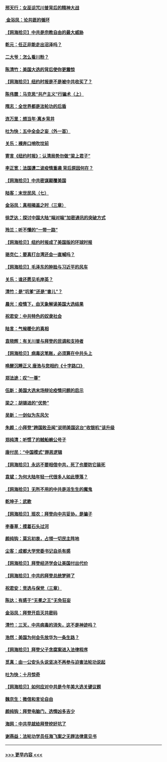 #### [邢天行：女巫诅咒川普背后的精神大战](../pages/nsc993/n12517257.md?t=11020251) 
#### [ 金浴凤：论共匪的循环](../pages/nsc993/n12517133.md?t=11020251) 
#### [【网海拾贝】中共是宗教自由的最大威胁](../pages/nsc993/n12516879.md?t=11020251) 
#### [乾元：任正非能走出沼泽吗？](../pages/nsc993/n12515831.md?t=11020251) 
#### [二大爷：怎么看川粉？](../pages/nsc993/n12515820.md?t=11020251) 
#### [陈清竹：美国大选的背后使你更震惊](../pages/nsc993/n12515589.md?t=11020251) 
#### [【网海拾贝】纽约时报是不是被中共收买了？](../pages/nsc993/n12515122.md?t=11020251) 
#### [陈伟霆：马克思“共产主义”行骗术（上）](../pages/nsc993/n12510217.md?t=11020251) 
#### [隋志：全世界都是法轮功的后盾](../pages/nsc993/n12510636.md?t=11020251) 
#### [连万里：想当年‧离乡背井](../pages/nsc993/n12510623.md?t=11020251) 
#### [吐为快：五中全会之妄（外一首）](../pages/nsc993/n12510470.md?t=11020251) 
#### [关乐：裸奔口哨吹坟前](../pages/nsc993/n12510403.md?t=11020251) 
#### [寄言《纽约时报》：认清局势勿做“梁上君子”](../pages/nsc993/n12510042.md?t=11020251) 
#### [李正宽：法国遭二波疫情重袭 背后原因何在？](../pages/nsc993/n12509971.md?t=11020251) 
#### [【网海拾贝】中共密谋颠覆美国](../pages/nsc993/n12509816.md?t=11020251) 
#### [陆客：末世民风（七）](../pages/nsc993/n12507822.md?t=11020251) 
#### [金浴凤：真相揭盖之时（三章）](../pages/nsc993/n12507804.md?t=11020251) 
#### [徐芝达：探讨中国大陆“端对端”加密通讯的突破方式](../pages/nsc993/n12507682.md?t=11020251) 
#### [玲兰：听不懂的“一带一路”](../pages/nsc993/n12507669.md?t=11020251) 
#### [【网海拾贝】纽约时报成了美国版的环球时报](../pages/nsc993/n12507053.md?t=11020251) 
#### [骆克仁：要真打台湾还会一直喊吗？](../pages/nsc993/n12506843.md?t=11020251) 
#### [【网海拾贝】毛泽东的肿脸与习近平的风车](../pages/nsc993/n12504537.md?t=11020251) 
#### [关乐：谁还愿见毛岸英？](../pages/nsc993/n12503866.md?t=11020251) 
#### [清竹：是“坑爹”还是“害儿”？](../pages/nsc993/n12503034.md?t=11020251) 
#### [晨光：疫情下，由天象解读美国大选结果](../pages/nsc993/n12502536.md?t=11020251) 
#### [祝君安：中共特色的奴隶社会](../pages/nsc993/n12501529.md?t=11020251) 
#### [陆言：气候暖化的真相](../pages/nsc993/n12501183.md?t=11020251) 
#### [袁晓辉：有关川普与拜登的民调和支持者](../pages/nsc993/n12500433.md?t=11020251) 
#### [【网海拾贝】病毒这笔账，必须算在中共头上](../pages/nsc993/n12500320.md?t=11020251) 
#### [唤醒沉睡正义 唐浩与您相约《十字路口》](../pages/nsc993/n12497980.md?t=11020251) 
#### [郑法途：叹“一尊”](../pages/nsc993/n12498837.md?t=11020251) 
#### [伍新：美国大选末场辩论疫情问题的启示](../pages/nsc993/n12498829.md?t=11020251) 
#### [梁之：胡锡进的“优势”](../pages/nsc993/n12498780.md?t=11020251) 
#### [吴新：一剑似为东风欠](../pages/nsc993/n12498772.md?t=11020251) 
#### [朱颜：小拜登“跨国败丑闻”说明美国这台“收银机”该升级](../pages/nsc993/n12498731.md?t=11020251) 
#### [郑纯清：听惯了的贼船艄公号子](../pages/nsc993/n12498721.md?t=11020251) 
#### [唐付民：“中国模式”罪恶逻辑](../pages/nsc993/n12498310.md?t=11020251) 
#### [【网海拾贝】永远不要相信中共，死了也要防它装死](../pages/nsc993/n12498162.md?t=11020251) 
#### [袁斌：为何大陆年轻一代很多人如此堕落？](../pages/nsc993/n12495696.md?t=11020251) 
#### [【网海拾贝】无所不用的中共是活生生的魔鬼](../pages/nsc993/n12495621.md?t=11020251) 
#### [乾坤子：武歌](../pages/nsc993/n12493391.md?t=11020251) 
#### [【网海拾贝】班农：拜登向中共妥协，是骗子](../pages/nsc993/n12492877.md?t=11020251) 
#### [李春草：摸着石头过河](../pages/nsc993/n12491121.md?t=11020251) 
#### [颜纯钩：莫忘初衷，占领一切民主阵地](../pages/nsc993/n12490965.md?t=11020251) 
#### [尘客：成都大学党委书记自杀有感](../pages/nsc993/n12490950.md?t=11020251) 
#### [【网海拾贝】拜登经济学会让美国付出代价](../pages/nsc993/n12489662.md?t=11020251) 
#### [【网海拾贝】中共的拜登总统梦碎了](../pages/nsc993/n12487896.md?t=11020251) 
#### [祝君安：竞选与保党（三章）](../pages/nsc993/n12487258.md?t=11020251) 
#### [陈达：有感于“无冕之王”无免狂妄](../pages/nsc993/n12485133.md?t=11020251) 
#### [金浴凤：拜登开启灭共密码](../pages/nsc993/n12485125.md?t=11020251) 
#### [清竹：三天，中共病毒的消失，这不是神迹吗？](../pages/nsc993/n12485027.md?t=11020251) 
#### [浩然：美国为何会先放华为一条生路？](../pages/nsc993/n12484997.md?t=11020251) 
#### [【网海拾贝】拜登父子贪腐案进入法律程序](../pages/nsc993/n12484957.md?t=11020251) 
#### [觅真：由一公安头头说坚决不再参与迫害法轮功说起](../pages/nsc993/n12484212.md?t=11020251) 
#### [吐为快：十月惊奇](../pages/nsc993/n12484172.md?t=11020251) 
#### [【网海拾贝】如何应对中共是今年美大选关键议题](../pages/nsc993/n12483755.md?t=11020251) 
#### [魏京生：微信和言论自由](../pages/nsc993/n12483372.md?t=11020251) 
#### [颜纯钩：拜登电脑门，选情凶多吉少](../pages/nsc993/n12482666.md?t=11020251) 
#### [海网：中共早就给拜登挖好坑了](../pages/nsc993/n12482660.md?t=11020251) 
#### [谢燕益：法轮功学员任海飞案之无罪法律意见书](../pages/nsc993/n12482512.md?t=11020251) 

----
#### [ >>> 更早内容 <<< ](../indexes/nsc993-earlier.md)

